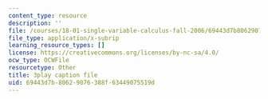 ```yaml
---
content_type: resource
description: ''
file: /courses/18-01-single-variable-calculus-fall-2006/69443d7b80629076388f63449075519d_R9a_NHXrBcg.srt
file_type: application/x-subrip
learning_resource_types: []
license: https://creativecommons.org/licenses/by-nc-sa/4.0/
ocw_type: OCWFile
resourcetype: Other
title: 3play caption file
uid: 69443d7b-8062-9076-388f-63449075519d
---
```

